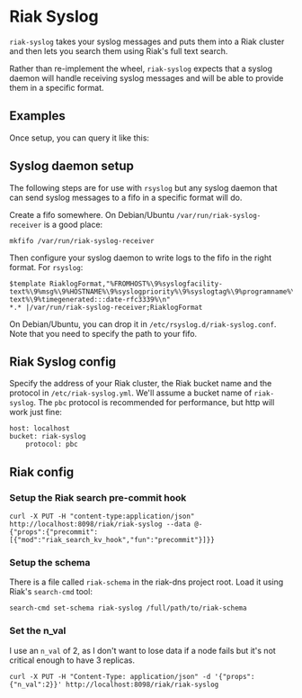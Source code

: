 # Riak Syslog

`riak-syslog` takes your syslog messages and puts them into a Riak
cluster and then lets you search them using Riak's full text search.

Rather than re-implement the wheel, `riak-syslog` expects that a
syslog daemon will handle receiving syslog messages and will be able
to provide them in a specific format.

## Examples

Once setup, you can query it like this:





## Syslog daemon setup

 The following steps are for use with
`rsyslog` but any syslog daemon that can send syslog messages to a
fifo in a specific format will do.

Create a fifo somewhere. On Debian/Ubuntu
`/var/run/riak-syslog-receiver` is a good place:

    mkfifo /var/run/riak-syslog-receiver

Then configure your syslog daemon to write logs to the fifo in the
right format. For `rsyslog`:

    $template RiaklogFormat,"%FROMHOST%\9%syslogfacility-text%\9%msg%\9%HOSTNAME%\9%syslogpriority%\9%syslogtag%\9%programname%\9%syslogseverity-text%\9%timegenerated:::date-rfc3339%\n"
    *.* |/var/run/riak-syslog-receiver;RiaklogFormat

On Debian/Ubuntu, you can drop it in
`/etc/rsyslog.d/riak-syslog.conf`. Note that you need to specify the
path to your fifo.

## Riak Syslog config

Specify the address of your Riak cluster, the Riak bucket name and the
protocol in `/etc/riak-syslog.yml`.  We'll assume a bucket name of
`riak-syslog`. The `pbc` protocol is recommended for performance, but
http will work just fine:

    host: localhost
    bucket: riak-syslog
		protocol: pbc

## Riak config

### Setup the Riak search pre-commit hook

    curl -X PUT -H "content-type:application/json" http://localhost:8098/riak/riak-syslog --data @-
    {"props":{"precommit":[{"mod":"riak_search_kv_hook","fun":"precommit"}]}}

### Setup the schema

There is a file called `riak-schema` in the riak-dns project
root. Load it using Riak's `search-cmd` tool:

    search-cmd set-schema riak-syslog /full/path/to/riak-schema

### Set the n_val

I use an `n_val` of 2, as I don't want to lose data if a node fails
but it's not critical enough to have 3 replicas.

    curl -X PUT -H "Content-Type: application/json" -d '{"props":{"n_val":2}}' http://localhost:8098/riak/riak-syslog
